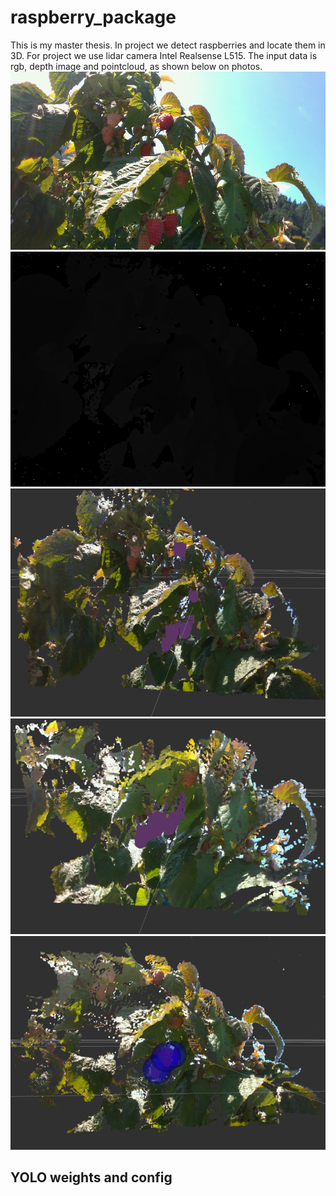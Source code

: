 # raspberry_package
This is my master thesis. In project we detect raspberries and locate them in 3D. For project we use lidar camera Intel Realsense L515.
The input data is rgb, depth image and pointcloud, as shown below on photos.
![rgb](images/rgb_input.png)
![depth](images/depth_input.png)
![pointcloud1](images/pc2_segmentation1.png)
![pointcloud2](images/pc2_segmentation2.png)
![pointcloud2 usin markers](images/pc2_markers.png)
## YOLO weights and config

 